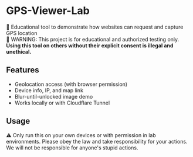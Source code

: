 # GPS-Viewer-Lab
📌 Educational tool to demonstrate how websites can request and capture GPS location  
🚨 WARNING: This project is for educational and authorized testing only.  
**Using this tool on others without their explicit consent is illegal and unethical.**

## Features
- Geolocation access (with browser permission)
- Device info, IP, and map link
- Blur-until-unlocked image demo
- Works locally or with Cloudflare Tunnel

## Usage
⚠️ Only run this on your own devices or with permission in lab environments.
Please obey the law and take responsibility for your actions.
We will not be responsible for anyone's stupid actions.
